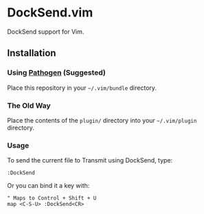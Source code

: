 # DockSend.vim

DockSend support for Vim.

## Installation

### Using [Pathogen](https://github.com/tpope/vim-pathogen) (Suggested)

Place this repository in your `~/.vim/bundle` directory.

### The Old Way

Place the contents of the `plugin/` directory into your `~/.vim/plugin` directory.

### Usage

To send the current file to Transmit using DockSend, type:

    :DockSend

Or you can bind it a key with:
    
    " Maps to Control + Shift + U
    map <C-S-U> :DockSend<CR>


